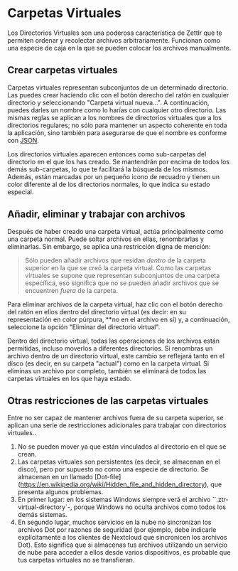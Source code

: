 # Carpetas Virtuales

Los Directorios Virtuales son una poderosa característica de Zettlr que te permiten ordenar y recolectar archivos arbitrariamente.
 Funcionan como una especie de caja en la que se pueden colocar los archivos manualmente.

## Crear carpetas virtuales

Carpetas virtuales representan subconjuntos de un determinado directorio. Las puedes crear haciendo clic con el botón derecho del ratón en cualquier directorio y seleccionando "Carpeta virtual nueva...". A continuación, puedes darles un nombre como lo harías con cualquier otro directorio. Las mismas reglas se aplican a los nombres de directorios virtuales que a los directorios regulares; no sólo para mantener un aspecto coherente en toda la aplicación, sino también para asegurarse de que el nombre es conforme con [JSON](https://en.wikipedia.org/wiki/JSON).

Los directorios virtuales aparecen entonces como sub-carpetas del directorio en el que los has creado. Se mantendrán por encima de todos los demás sub-carpetas, lo que te facilitará la búsqueda de los mismos. Además, están marcadas por un pequeño icono de recuadro y tienen un color diferente al de los directorios normales, lo que indica su estado especial.

## Añadir, eliminar y trabajar con archivos

Después de haber creado una carpeta virtual, actúa principalmente como una carpeta normal. Puede soltar archivos en ellas, renombrarlas y eliminarlas. Sin embargo, se aplica una restricción digna de mención:

> Sólo pueden añadir archivos que residan _dentro_ de la carpeta superior en la que se creó la carpeta virtual. Como las carpetas virtuales se supone que representan subconjuntos de una carpeta específica, eso significa que no se pueden añadir archivos que se encuentren _fuera_ de la carpeta.

Para eliminar archivos de la carpeta virtual, haz clic con el botón derecho del ratón en ellos dentro del directorio virtual (es decir: en su representación en color púrpura, **no en el archivo en sí) y, a continuación, seleccione la opción "Eliminar del directorio virtual".

Dentro del directorio virtual, todas las operaciones de los archivos están permitidas, incluso moverlos a diferentes directorios. Si renombras un archivo dentro de un directorio virtual, este cambio se reflejará tanto en el disco (es decir, en su carpeta "actual") como en la carpeta virtual. Si eliminas un archivo por completo, también se eliminará de todos las carpetas virtuales en los que haya estado.

## Otras restricciones de las carpetas virtuales

Entre no ser capaz de mantener archivos fuera de su carpeta superior, se aplican una serie de restricciones adicionales para trabajar con directorios virtuales..

1. No se pueden mover ya que están vinculados al directorio en el que se crean.
2. Las carpetas virtuales son persistentes (es decir, se almacenan en el disco), pero por supuesto no como una especie de directorio. Se almacenan en un llamado [Dot-file] (https://en.wikipedia.org/wiki/Hidden_file_and_hidden_directory), que presenta algunos problemas.
  1. En primer lugar: en los sistemas Windows siempre verá el archivo ``.ztr-virtual-directory`-, porque Windows no oculta archivos como todos los demás sistemas.
  2. En segundo lugar, muchos servicios en la nube no sincronizan los archivos Dot por razones de seguridad (por ejemplo, debe indicarle explícitamente a los clientes de Nextcloud que sincronicen los archivos Dot). Esto significa que si almacenas tus archivos utilizando un servicio de nube para acceder a ellos desde varios dispositivos, es probable que tus carpetas virtuales no se transfieran.